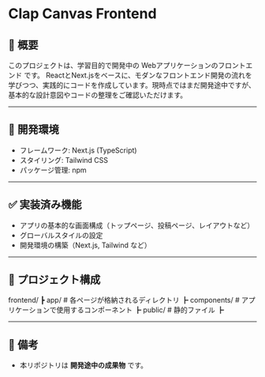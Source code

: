 
# Clap Canvas Frontend

## 📌 概要
このプロジェクトは、学習目的で開発中の Webアプリケーションのフロントエンド です。
ReactとNext.jsをベースに、モダンなフロントエンド開発の流れを学びつつ、実践的にコードを作成しています。現時点ではまだ開発途中ですが、基本的な設計意図やコードの整理をご確認いただけます。  

---

## 🚀 開発環境
- フレームワーク: Next.js (TypeScript)
- スタイリング: Tailwind CSS
- パッケージ管理: npm

---

## ✅ 実装済み機能
- アプリの基本的な画面構成（トップページ、投稿ページ、レイアウトなど）
- グローバルスタイルの設定
- 開発環境の構築（Next.js, Tailwind など）

---

## 📂 プロジェクト構成
frontend/
┣ app/                # 各ページが格納されるディレクトリ
┣ components/         # アプリケーションで使用するコンポーネント
┣ public/             # 静的ファイル
┣

---

## 📝 備考
- 本リポジトリは **開発途中の成果物** です。
  